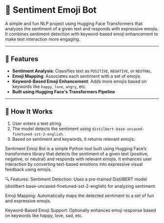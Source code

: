 # 🤖 Sentiment Emoji Bot

A simple and fun NLP project using Hugging Face Transformers that analyzes the sentiment of a given text and responds with expressive emojis. It combines sentiment detection with keyword-based emoji enhancement to make text interaction more engaging.

---

## 📌 Features

- **Sentiment Analysis**: Classifies text as `POSITIVE`, `NEGATIVE`, or `NEUTRAL`.
- **Emoji Mapping**: Associates each sentiment with a set of emojis.
- **Keyword-Based Emoji Enhancement**: Adds more emojis based on keywords like `happy`, `love`, `angry`, etc.
- **Built using Hugging Face's Transformers Pipeline**

---

## 🚀 How It Works

1. User enters a text string.
2. The model detects the sentiment using `distilbert-base-uncased-finetuned-sst-2-english`.
3. Based on sentiment and keywords, it returns relevant emojis.

Sentiment Emoji Bot is a simple Python tool built using Hugging Face’s transformers library that detects the sentiment of a given text (positive, negative, or neutral) and responds with relevant emojis. It enhances user interaction by converting text-based emotions into expressive visual feedback using emojis.

🔍 Features:
Sentiment Detection: Uses a pre-trained DistilBERT model (distilbert-base-uncased-finetuned-sst-2-english) for analyzing sentiment.

Emoji Mapping: Automatically maps the detected sentiment to a set of fun and expressive emojis.

Keyword-Based Emoji Support: Optionally enhances emoji response based on keywords like happy, love, sad, etc.
